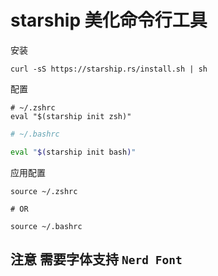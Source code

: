 # starship 美化命令行工具

安装

```shell
curl -sS https://starship.rs/install.sh | sh
```

配置

```shell
# ~/.zshrc
eval "$(starship init zsh)"
```

```bash
# ~/.bashrc

eval "$(starship init bash)"
```

应用配置

``` shell
source ~/.zshrc

# OR

source ~/.bashrc
```

## 注意 需要字体支持 ` Nerd Font `